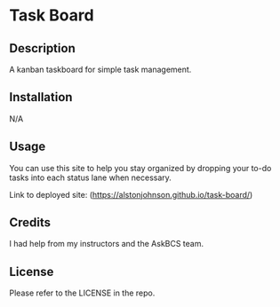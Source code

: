 # Task Board

## Description
A kanban taskboard for simple task management.

## Installation

N/A

## Usage
You can use this site to help you stay organized by dropping your to-do tasks into each status lane when necessary. 

Link to deployed site: (https://alstonjohnson.github.io/task-board/)

## Credits
I had help from my instructors and the AskBCS team.

## License

Please refer to the LICENSE in the repo.
